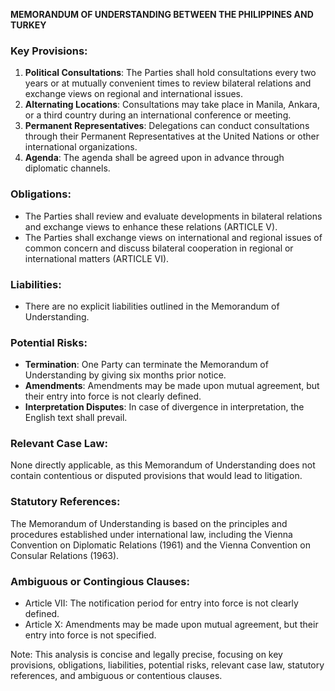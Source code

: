 **MEMORANDUM OF UNDERSTANDING BETWEEN THE PHILIPPINES AND TURKEY**

### Key Provisions:

1. **Political Consultations**: The Parties shall hold consultations every two years or at mutually convenient times to review bilateral relations and exchange views on regional and international issues.
2. **Alternating Locations**: Consultations may take place in Manila, Ankara, or a third country during an international conference or meeting.
3. **Permanent Representatives**: Delegations can conduct consultations through their Permanent Representatives at the United Nations or other international organizations.
4. **Agenda**: The agenda shall be agreed upon in advance through diplomatic channels.

### Obligations:

* The Parties shall review and evaluate developments in bilateral relations and exchange views to enhance these relations (ARTICLE V).
* The Parties shall exchange views on international and regional issues of common concern and discuss bilateral cooperation in regional or international matters (ARTICLE VI).

### Liabilities:

* There are no explicit liabilities outlined in the Memorandum of Understanding.

### Potential Risks:

* **Termination**: One Party can terminate the Memorandum of Understanding by giving six months prior notice.
* **Amendments**: Amendments may be made upon mutual agreement, but their entry into force is not clearly defined.
* **Interpretation Disputes**: In case of divergence in interpretation, the English text shall prevail.

### Relevant Case Law:

None directly applicable, as this Memorandum of Understanding does not contain contentious or disputed provisions that would lead to litigation.

### Statutory References:

The Memorandum of Understanding is based on the principles and procedures established under international law, including the Vienna Convention on Diplomatic Relations (1961) and the Vienna Convention on Consular Relations (1963).

### Ambiguous or Contingious Clauses:

* Article VII: The notification period for entry into force is not clearly defined.
* Article X: Amendments may be made upon mutual agreement, but their entry into force is not specified.

Note: This analysis is concise and legally precise, focusing on key provisions, obligations, liabilities, potential risks, relevant case law, statutory references, and ambiguous or contentious clauses.